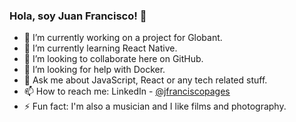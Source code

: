 ### Hola, soy Juan Francisco! 👋

- 🔭 I’m currently working on a project for Globant.
- 🌱 I’m currently learning React Native.
- 👯 I’m looking to collaborate here on GitHub.
- 🤔 I’m looking for help with Docker.
- 💬 Ask me about JavaScript, React or any tech related stuff.
- 📫 How to reach me: LinkedIn - [@jfranciscopages](https://www.linkedin.com/in/jfranciscopages/)
- ⚡ Fun fact: I'm also a musician and I like films and photography.

